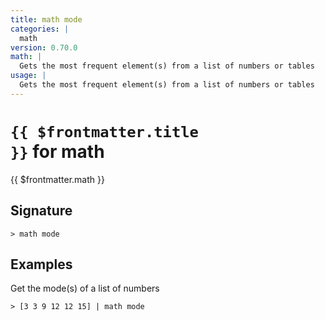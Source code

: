 ```yaml
---
title: math mode
categories: |
  math
version: 0.70.0
math: |
  Gets the most frequent element(s) from a list of numbers or tables
usage: |
  Gets the most frequent element(s) from a list of numbers or tables
---
```


# <code>{{ $frontmatter.title }}</code> for math

<div class='command-title'>{{ $frontmatter.math }}</div>

## Signature

```> math mode ```

## Examples

Get the mode(s) of a list of numbers
```shell
> [3 3 9 12 12 15] | math mode
```
